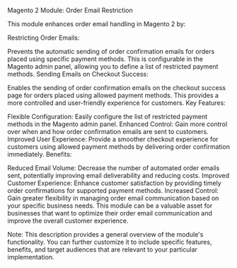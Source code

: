 Magento 2 Module: Order Email Restriction

This module enhances order email handling in Magento 2 by:

Restricting Order Emails:

Prevents the automatic sending of order confirmation emails for orders placed using specific payment methods.
This is configurable in the Magento admin panel, allowing you to define a list of restricted payment methods.
Sending Emails on Checkout Success:

Enables the sending of order confirmation emails on the checkout success page for orders placed using allowed payment methods.
This provides a more controlled and user-friendly experience for customers.
Key Features:

Flexible Configuration: Easily configure the list of restricted payment methods in the Magento admin panel.
Enhanced Control: Gain more control over when and how order confirmation emails are sent to customers.
Improved User Experience: Provide a smoother checkout experience for customers using allowed payment methods by delivering order confirmation immediately.
Benefits:

Reduced Email Volume: Decrease the number of automated order emails sent, potentially improving email deliverability and reducing costs.
Improved Customer Experience: Enhance customer satisfaction by providing timely order confirmations for supported payment methods.
Increased Control: Gain greater flexibility in managing order email communication based on your specific business needs.
This module can be a valuable asset for businesses that want to optimize their order email communication and improve the overall customer experience.

Note: This description provides a general overview of the module's functionality. You can further customize it to include specific features, benefits, and target audiences that are relevant to your particular implementation.
